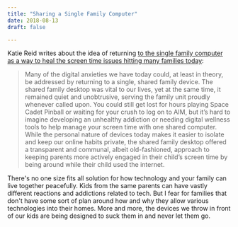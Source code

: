 ```yaml
---
title: "Sharing a Single Family Computer"
date: 2018-08-13
draft: false

---
```


Katie Reid writes about the idea of returning [to the single family computer as a way to heal the screen time issues hitting many families today](https://www.theverge.com/2018/8/9/17661466/shared-family-computer):

> Many of the digital anxieties we have today could, at least in theory, be addressed by returning to a single, shared family device. The shared family desktop was vital to our lives, yet at the same time, it remained quiet and unobtrusive, serving the family unit proudly whenever called upon. You could still get lost for hours playing Space Cadet Pinball or waiting for your crush to log on to AIM, but it’s hard to imagine developing an unhealthy addiction or needing digital wellness tools to help manage your screen time with one shared computer. While the personal nature of devices today makes it easier to isolate and keep our online habits private, the shared family desktop offered a transparent and communal, albeit old-fashioned, approach to keeping parents more actively engaged in their child’s screen time by being around while their child used the internet.

There's no one size fits all solution for how technology and your family can live together peacefully. Kids from the same parents can have vastly different reactions and addictions related to tech. But I fear for families that don't have some sort of plan around how and why they allow various technologies into their homes. More and more, the devices we throw in front of our kids are being designed to suck them in and never let them go.

